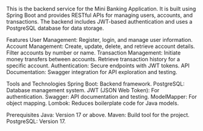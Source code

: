 This is the backend service for the Mini Banking Application. It is built using Spring Boot and provides RESTful APIs for managing users, accounts, and transactions. 
The backend includes JWT-based authentication and uses a PostgreSQL database for data storage.

Features
User Management:
Register, login, and manage user information.
Account Management:
Create, update, delete, and retrieve account details.
Filter accounts by number or name.
Transaction Management:
Initiate money transfers between accounts.
Retrieve transaction history for a specific account.
Authentication:
Secure endpoints with JWT tokens.
API Documentation:
Swagger integration for API exploration and testing.

Tools and Technologies
Spring Boot: Backend framework.
PostgreSQL: Database management system.
JWT (JSON Web Token): For authentication.
Swagger: API documentation and testing.
ModelMapper: For object mapping.
Lombok: Reduces boilerplate code for Java models.

Prerequisites
Java: Version 17 or above.
Maven: Build tool for the project.
PostgreSQL: Version 17.


